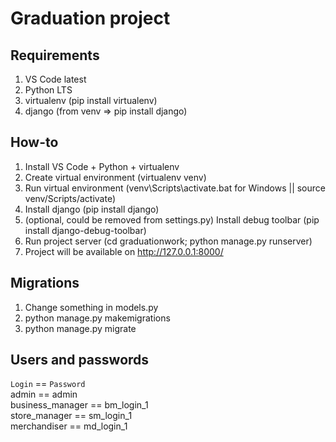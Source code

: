 # Graduation project

## Requirements

1. VS Code latest
2. Python LTS
3. virtualenv (pip install virtualenv)
4. django (from venv => pip install django)

## How-to

1. Install VS Code + Python + virtualenv
2. Create virtual environment (virtualenv venv)
3. Run virtual environment (venv\\Scripts\\activate.bat for Windows || source venv/Scripts/activate)
4. Install django (pip install django)
5. (optional, could be removed from settings.py) Install debug toolbar (pip install django-debug-toolbar) 
6. Run project server (cd graduationwork; python manage.py runserver)
7. Project will be available on http://127.0.0.1:8000/

## Migrations

1. Change something in models.py
2. python manage.py makemigrations
3. python manage.py migrate

## Users and passwords

`Login` == `Password`  
admin == admin  
business_manager == bm_login_1  
store_manager == sm_login_1  
merchandiser == md_login_1  
